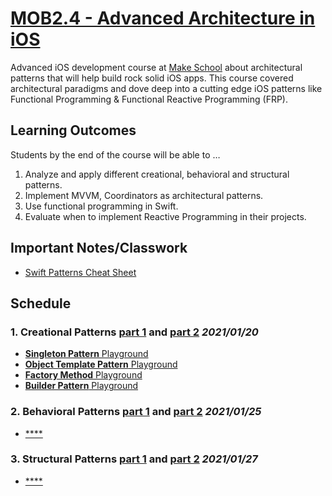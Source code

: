 # [MOB2.4 - Advanced Architecture in iOS](https://github.com/Make-School-Courses/MOB-2.4-Advanced-Architectural-Patterns-in-iOS)

Advanced iOS development course at [Make School](makeshcool.com) about architectural patterns that will help build rock solid iOS apps. This course covered architectural paradigms and dove deep into a cutting edge iOS patterns like Functional Programming & Functional Reactive Programming (FRP).

## Learning Outcomes
Students by the end of the course will be able to …

1. Analyze and apply different creational, behavioral and structural patterns.
2. Implement MVVM, Coordinators as architectural patterns.
3. Use functional programming in Swift.
4. Evaluate when to implement Reactive Programming in their projects.

## Important Notes/Classwork
- [Swift Patterns Cheat Sheet](https://docs.google.com/document/d/1I7dZ4qk_FJviZyDEKz7qTCIgQevZMV0zW1rz5cBLUMU/edit?usp=sharing)

## Schedule
### 1. Creational Patterns [part 1](https://make-school-courses.github.io/MOB-2.4-Advanced-Architectural-Patterns-in-iOS/#/Lessons/01-Creational-PatternsPt.1/README) and [part 2](https://make-school-courses.github.io/MOB-2.4-Advanced-Architectural-Patterns-in-iOS/#/Lessons/02-Creational-PatternsPt.2/README) *2021/01/20*
- [**Singleton Pattern** Playground]()
- [**Object Template Pattern** Playground]()
- [**Factory Method** Playground]()
- [**Builder Pattern** Playground]()

### 2. Behavioral Patterns [part 1](https://make-school-courses.github.io/MOB-2.4-Advanced-Architectural-Patterns-in-iOS/#/Lessons/03-Behavioral-PatternsPt.1/README) and [part 2](https://make-school-courses.github.io/MOB-2.4-Advanced-Architectural-Patterns-in-iOS/#/Lessons/04-Behavioral-PatternsPt.2/README) *2021/01/25*
- [****]()

### 3. Structural Patterns [part 1](https://make-school-courses.github.io/MOB-2.4-Advanced-Architectural-Patterns-in-iOS/#/Lessons/05-Structural-PatternsPt.1/README) and [part 2](https://make-school-courses.github.io/MOB-2.4-Advanced-Architectural-Patterns-in-iOS/#/Lessons/06-Structural-PatternsPt.2/README) *2021/01/27*
- [****]()
